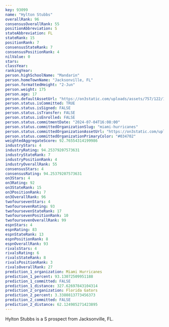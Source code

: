 ```yaml
---
key: 93099
name: "Hylton Stubbs"
overallRank: 96
consensusOverallRank: 55
positionAbbreviation: S
stateAbbreviation: FL
stateRank: 15
positionRank: 7
consensusStateRank: 7
consensusPositionRank: 4
nilValue: 0
stars: 
classYear: 
rankingYear: 
person.highSchoolName: "Mandarin"
person.homeTownName: "Jacksonville, FL"
person.formattedHeight: "2-Jun"
person.weight: 175
person.age: 17
person.defaultAssetUrl: "https://on3static.com/uploads/assets/757/122/122757.jpg"
person.status.isCommitted: TRUE
person.status.isSigned: FALSE
person.status.isTransfer: FALSE
person.status.isEnrolled: FALSE
person.status.commitmentDate: "2024-07-04T16:08:00"
person.status.committedOrganizationSlug: "miami-hurricanes"
person.status.committedOrganizationAssetUrl: "https://on3static.com/uploads/assets/81/146/146081.svg"
person.status.committedOrganizationPrimaryColor: "#034702"
weightedAggregateScore: 92.76554314199986
industryStars: 4
industryRating: 94.25379207573631
industryStateRank: 7
industryPositionRank: 4
industryOverallRank: 55
consensusStars: 4
consensusRating: 94.25379207573631
on3Stars: 4
on3Rating: 92
on3StateRank: 15
on3PositionRank: 7
on3OverallRank: 96
twofoursevenStars: 4
twofoursevenRating: 93
twofoursevenStateRank: 17
twofoursevenPositionRank: 10
twofoursevenOverallRank: 99
espnStars: 4
espnRating: 83
espnStateRank: 13
espnPositionRank: 8
espnOverallRank: 93
rivalsStars: 4
rivalsRating: 6
rivalsStateRank: 8
rivalsPositionRank: 3
rivalsOverallRank: 27
prediction_1_organization: Miami Hurricanes
prediction_1_percent: 93.13072509951188
prediction_1_committed: FALSE
prediction_1_distance: 327.62697843104314
prediction_2_organization: Florida Gators
prediction_2_percent: 3.3380813773456373
prediction_2_committed: FALSE
prediction_2_distance: 62.124985271423895
---
```

Hylton Stubbs is a S prospect from Jacksonville, FL.